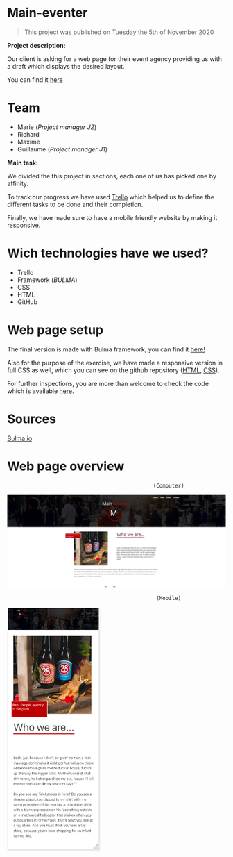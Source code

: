 # Main-eventer
> This project was published on Tuesday the 5th of November 2020
>
**Project description:**

Our client is asking for a web page for their event agency providing us with a draft which displays the desired layout.

You can find it [here](https://raw.githubusercontent.com/becodeorg/bxl-hopper-1-25/master/The%20Field/3.HTML%2BCSS/4.main_eventer/wireframe.jpg?token=APNDZOS6X72YST34SRAOLBK7VJFDO) 


# Team

* Marie      (*Project manager J2*)
* Richard
* Maxime
* Guillaume (*Project manager J1*)

**Main task:**

We divided the this project in sections, each one of us has picked one by affinity.

To track our progress we have used [Trello](https://trello.com/b/uDCC5Tby/main-eventer) which helped us to define the different tasks to be done and their completion.

Finally, we have made sure to have a mobile friendly website by making it responsive.



# Wich technologies have we used?

* Trello
* Framework (*BULMA*)
* CSS
* HTML
* GitHub
 



# Web page setup


The final version is made with Bulma framework, you can find it [here!](https://g-uillaume.github.io/Main-eventer)

Also for the purpose of the exercise, we have made a responsive version in full CSS as well, which you can see on the github repository ([HTML](responsive.html), [CSS](responsive.css)).

For further inspections, you are more than welcome to check the code which is available [here](https://github.com/G-uillaume/Main-eventer). 



# Sources

[Bulma.io](https://bulma.io)



# Web page overview
                                                   (Computer)
                                
![image](https://github.com/G-uillaume/Main-eventer/blob/main/events.png)

                                                    (Mobile)
                                
![image](https://github.com/G-uillaume/Main-eventer/blob/main/screenshot-mobile.png)

